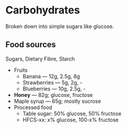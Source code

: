 # Carbohydrates

Broken down into simple sugars like glucose. 

## Food sources

Sugars, Dietary Fibre, Starch

* Fruits
  * Banana — 12g, 2.5g, 8g
  * Strawberries — 5g, 2g, -
  * Blueberries — 10g, 2.5g, -
* **Honey** — 82g; glucose, fructose
* Maple syrup — 65g; mostly sucrose
* Processed food
  * Table sugar: 50% glucose, 50% fructose
  * HFCS-xx: x% glucose, 100-x% fructose
